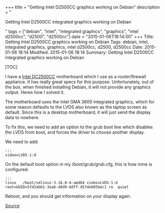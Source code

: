 +++
title = "Getting Intel D2500CC graphics working on Debian"
description = "<p>Getting Intel D2500CC integrated graphics working on Debian</p>"
tags = ["debian", "intel", "integrated graphics", "graphics", "intel d2500cc", "d2500", "d2500cc"]
date = "2015-01-06T18:14:00"
+++
Title: Getting Intel D2500CC graphics working on Debian
Tags: debian, intel, integrated graphics, graphics, intel d2500cc, d2500, d2500cc
Date: 2015-01-06 18:14
Modified: 2015-01-06 18:14
Summary: Getting Intel D2500CC integrated graphics working on Debian

[TOC]

I have a [Intel DC2500CC](http://www.intel.com/content/www/us/en/motherboards/desktop-motherboards/desktop-board-d2500cc.html) motherboard which I use as a router/firewall appliance. It has really great specs for this purpose. Unfortunately, out of the box, when finished installing Debian, it will not provide any graphics output. Heres how I solved it.

The motherboard uses the Intel GMA 3600 integrated graphics, which for some reason defaults to the LVDS also known as the laptop screen as default. Since this is a desktop motherboard, it will just send the display data to nowhere.

To fix this, we need to add an option to the grub boot line which disables the LVDS from boot, and forces the driver to choose another display.

We need to add:

    :::
    video=LVDS-1:d

On the default boot option in my /boot/grub/grub.cfg, this is how mine is configured:

    :::
    linux   /boot/vmlinuz-3.16.0-4-amd64 video=LVDS-1:d root=UUID=5fd3abb1-3ea6-40d9-8dff-d57de685bec1 ro  quiet

Reboot, and you should get information on your display again.

[Source](http://forums.debian.net/viewtopic.php?f=7&t=106713)
